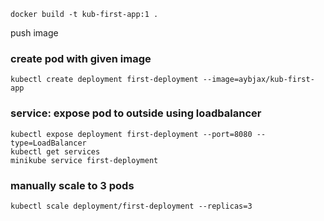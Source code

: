 `
docker build -t kub-first-app:1 .
`

push image


### create pod with given image
```
kubectl create deployment first-deployment --image=aybjax/kub-first-app
```

### service: expose pod to outside using loadbalancer

```
kubectl expose deployment first-deployment --port=8080 --type=LoadBalancer
kubectl get services
minikube service first-deployment
```

### manually scale to 3 pods
```
kubectl scale deployment/first-deployment --replicas=3
```